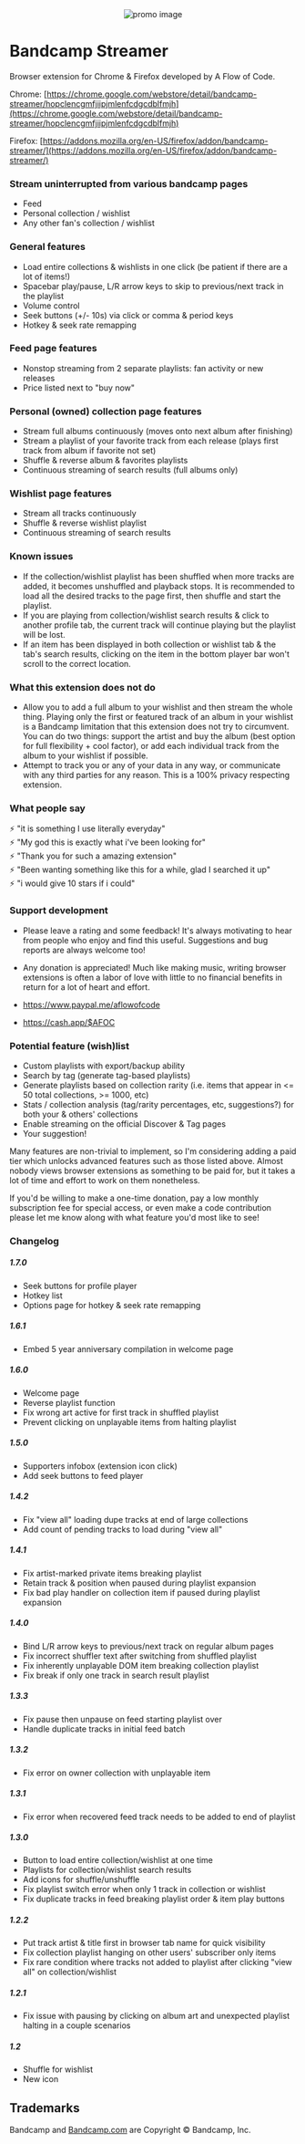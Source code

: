 <div align="center">
<img src='images/bandcamp-streamer.jpg?raw=true' alt='promo image'>
</div>

# Bandcamp Streamer
Browser extension for Chrome & Firefox developed by A Flow of Code.

Chrome: [https://chrome.google.com/webstore/detail/bandcamp-streamer/hopclencgmfjiipjmlenfcdgcdblfmjh](https://chrome.google.com/webstore/detail/bandcamp-streamer/hopclencgmfjiipjmlenfcdgcdblfmjh)

Firefox: [https://addons.mozilla.org/en-US/firefox/addon/bandcamp-streamer/](https://addons.mozilla.org/en-US/firefox/addon/bandcamp-streamer/)

### Stream uninterrupted from various bandcamp pages
  * Feed
  * Personal collection / wishlist
  * Any other fan's collection / wishlist

### General features
  * Load entire collections & wishlists in one click (be patient if there are a lot of items!)
  * Spacebar play/pause, L/R arrow keys to skip to previous/next track in the playlist
  * Volume control
  * Seek buttons (+/- 10s) via click or comma & period keys
  * Hotkey & seek rate remapping
      
### Feed page features 
  * Nonstop streaming from 2 separate playlists: fan activity or new releases
  * Price listed next to "buy now"
  
### Personal (owned) collection page features
  * Stream full albums continuously (moves onto next album after finishing) 
  * Stream a playlist of your favorite track from each release (plays first track from album if favorite not set)
  * Shuffle & reverse album & favorites playlists 
  * Continuous streaming of search results (full albums only)

### Wishlist page features
  * Stream all tracks continuously
  * Shuffle & reverse wishlist playlist
  * Continuous streaming of search results

### Known issues
  * If the collection/wishlist playlist has been shuffled when more tracks are added, it becomes unshuffled and playback stops. It is recommended to load all the desired tracks to the page first, then shuffle and start the playlist.  
  * If you are playing from collection/wishlist search results & click to another profile tab, the current track will continue playing but the playlist will be lost.  
  * If an item has been displayed in both collection or wishlist tab & the tab's search results, clicking on the item in the bottom player bar won't scroll to the correct location.  

### What this extension does not do
  * Allow you to add a full album to your wishlist and then stream the whole thing. Playing only the first or featured track of an album in your wishlist is a Bandcamp limitation that this extension does not try to circumvent. You can do two things: support the artist and buy the album (best option for full flexibility + cool factor), or add each individual track from the album to your wishlist if possible. 
  * Attempt to track you or any of your data in any way, or communicate with any third parties for any reason. This is a 100% privacy respecting extension.

### What people say
⚡ "it is something I use literally everyday"  
⚡ "My god this is exactly what i've been looking for"  
⚡ "Thank you for such a amazing extension"  
⚡ "Been wanting something like this for a while, glad I searched it up"  
⚡ "i would give 10 stars if i could"  

### Support development
  * Please leave a rating and some feedback! It's always motivating to hear from people who enjoy and find this useful. Suggestions and bug reports are always welcome too!

  * Any donation is appreciated! Much like making music, writing browser extensions is often a labor of love with little to no financial benefits in return for a lot of heart and effort.

  * https://www.paypal.me/aflowofcode
  * https://cash.app/$AFOC

### Potential feature (wish)list
  * Custom playlists with export/backup ability
  * Search by tag (generate tag-based playlists)
  * Generate playlists based on collection rarity (i.e. items that appear in <= 50 total collections, >= 1000, etc)
  * Stats / collection analysis (tag/rarity percentages, etc, suggestions?) for both your & others' collections
  * Enable streaming on the official Discover & Tag pages
  * Your suggestion!

  Many features are non-trivial to implement, so I'm considering adding a paid tier which unlocks advanced features such as those listed above. Almost nobody views browser extensions as something to be paid for, but it takes a lot of time and effort to work on them nonetheless. 

  If you'd be willing to make a one-time donation, pay a low monthly subscription fee for special access, or even make a code contribution please let me know along with what feature you'd most like to see!

### Changelog

##### 1.7.0
  * Seek buttons for profile player
  * Hotkey list
  * Options page for hotkey & seek rate remapping

##### 1.6.1
  * Embed 5 year anniversary compilation in welcome page

##### 1.6.0
  * Welcome page
  * Reverse playlist function
  * Fix wrong art active for first track in shuffled playlist
  * Prevent clicking on unplayable items from halting playlist

##### 1.5.0
  * Supporters infobox (extension icon click)
  * Add seek buttons to feed player

##### 1.4.2
  * Fix "view all" loading dupe tracks at end of large collections
  * Add count of pending tracks to load during "view all" 

##### 1.4.1
  * Fix artist-marked private items breaking playlist
  * Retain track & position when paused during playlist expansion
  * Fix bad play handler on collection item if paused during playlist expansion

##### 1.4.0
  * Bind L/R arrow keys to previous/next track on regular album pages
  * Fix incorrect shuffler text after switching from shuffled playlist
  * Fix inherently unplayable DOM item breaking collection playlist
  * Fix break if only one track in search result playlist

##### 1.3.3
  * Fix pause then unpause on feed starting playlist over
  * Handle duplicate tracks in initial feed batch

##### 1.3.2
  * Fix error on owner collection with unplayable item

##### 1.3.1
  * Fix error when recovered feed track needs to be added to end of playlist  

##### 1.3.0
  * Button to load entire collection/wishlist at one time  
  * Playlists for collection/wishlist search results  
  * Add icons for shuffle/unshuffle    
  * Fix playlist switch error when only 1 track in collection or wishlist  
  * Fix duplicate tracks in feed breaking playlist order & item play buttons

##### 1.2.2
  * Put track artist & title first in browser tab name for quick visibility  
  * Fix collection playlist hanging on other users' subscriber only items  
  * Fix rare condition where tracks not added to playlist after clicking "view all" on collection/wishlist

##### 1.2.1
  * Fix issue with pausing by clicking on album art and unexpected playlist halting in a couple scenarios

##### 1.2  
  * Shuffle for wishlist  
  * New icon

## Trademarks

Bandcamp and [Bandcamp.com](http://www.bandcamp.com) are Copyright © Bandcamp, Inc.